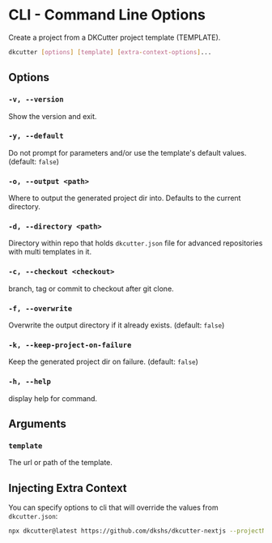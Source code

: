 # CLI - Command Line Options

Create a project from a DKCutter project template (TEMPLATE).

```bash
dkcutter [options] [template] [extra-context-options]...
```

## Options

### `-v, --version`

Show the version and exit.

### `-y, --default`

Do not prompt for parameters and/or use the template's default values. (default: `false`)

### `-o, --output <path>`

Where to output the generated project dir into. Defaults to the current directory.

### `-d, --directory <path>`

Directory within repo that holds `dkcutter.json` file for advanced repositories with multi templates in it.

### `-c, --checkout <checkout>`

branch, tag or commit to checkout after git clone.

### `-f, --overwrite`

Overwrite the output directory if it already exists. (default: `false`)

### `-k, --keep-project-on-failure`

Keep the generated project dir on failure. (default: `false`)

### `-h, --help`

display help for command.

## Arguments

### `template`

The url or path of the template.

## Injecting Extra Context

You can specify options to cli that will override the values from `dkcutter.json`:

```bash
npx dkcutter@latest https://github.com/dkshs/dkcutter-nextjs --projectName "My Name Project" -y
```

